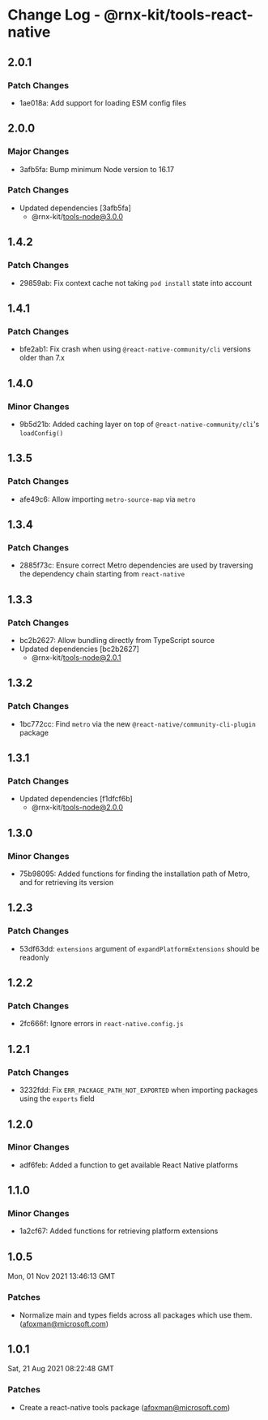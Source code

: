 # Change Log - @rnx-kit/tools-react-native

## 2.0.1

### Patch Changes

- 1ae018a: Add support for loading ESM config files

## 2.0.0

### Major Changes

- 3afb5fa: Bump minimum Node version to 16.17

### Patch Changes

- Updated dependencies [3afb5fa]
  - @rnx-kit/tools-node@3.0.0

## 1.4.2

### Patch Changes

- 29859ab: Fix context cache not taking `pod install` state into account

## 1.4.1

### Patch Changes

- bfe2ab1: Fix crash when using `@react-native-community/cli` versions older
  than 7.x

## 1.4.0

### Minor Changes

- 9b5d21b: Added caching layer on top of `@react-native-community/cli`'s
  `loadConfig()`

## 1.3.5

### Patch Changes

- afe49c6: Allow importing `metro-source-map` via `metro`

## 1.3.4

### Patch Changes

- 2885f73c: Ensure correct Metro dependencies are used by traversing the
  dependency chain starting from `react-native`

## 1.3.3

### Patch Changes

- bc2b2627: Allow bundling directly from TypeScript source
- Updated dependencies [bc2b2627]
  - @rnx-kit/tools-node@2.0.1

## 1.3.2

### Patch Changes

- 1bc772cc: Find `metro` via the new `@react-native/community-cli-plugin`
  package

## 1.3.1

### Patch Changes

- Updated dependencies [f1dfcf6b]
  - @rnx-kit/tools-node@2.0.0

## 1.3.0

### Minor Changes

- 75b98095: Added functions for finding the installation path of Metro, and for
  retrieving its version

## 1.2.3

### Patch Changes

- 53df63dd: `extensions` argument of `expandPlatformExtensions` should be
  readonly

## 1.2.2

### Patch Changes

- 2fc666f: Ignore errors in `react-native.config.js`

## 1.2.1

### Patch Changes

- 3232fdd: Fix `ERR_PACKAGE_PATH_NOT_EXPORTED` when importing packages using the
  `exports` field

## 1.2.0

### Minor Changes

- adf6feb: Added a function to get available React Native platforms

## 1.1.0

### Minor Changes

- 1a2cf67: Added functions for retrieving platform extensions

## 1.0.5

Mon, 01 Nov 2021 13:46:13 GMT

### Patches

- Normalize main and types fields across all packages which use them.
  (afoxman@microsoft.com)

## 1.0.1

Sat, 21 Aug 2021 08:22:48 GMT

### Patches

- Create a react-native tools package (afoxman@microsoft.com)
